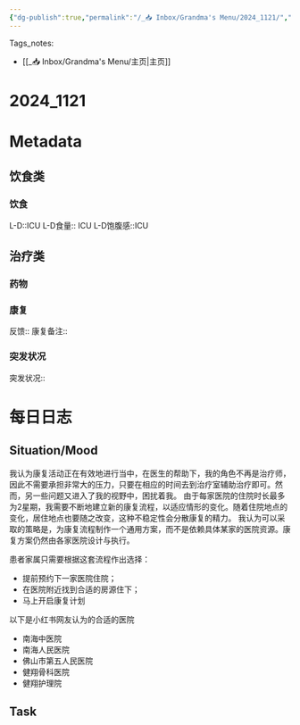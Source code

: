 ```yaml
---
{"dg-publish":true,"permalink":"/_📥 Inbox/Grandma's Menu/2024_1121/","tags":["🏥"]}
---
```


 Tags_notes:
 -  [[_📥 Inbox/Grandma's Menu/主页\|主页]]
# 2024_1121
# Metadata
## 饮食类
### 饮食
L-D::ICU
L-D食量::  ICU
L-D饱腹感::ICU
## 治疗类
### 药物
### 康复
反馈:: 
康复备注::
### 突发状况
突发状况::
# 每日日志
## Situation/Mood
我认为康复活动正在有效地进行当中，在医生的帮助下，我的角色不再是治疗师，因此不需要承担非常大的压力，只要在相应的时间去到治疗室辅助治疗即可。然而，另一些问题又进入了我的视野中，困扰着我。
由于每家医院的住院时长最多为2星期，我需要不断地建立新的康复流程，以适应情形的变化。随着住院地点的变化，居住地点也要随之改变，这种不稳定性会分散康复的精力。
我认为可以采取的策略是，为康复流程制作一个通用方案，而不是依赖具体某家的医院资源。康复方案仍然由各家医院设计与执行。

患者家属只需要根据这套流程作出选择：
- 提前预约下一家医院住院；
- 在医院附近找到合适的房源住下；
- 马上开启康复计划

以下是小红书网友认为的合适的医院
- 南海中医院
- 南海人民医院
-  佛山市第五人民医院
-  健翔骨科医院
-  健翔护理院


## Task

